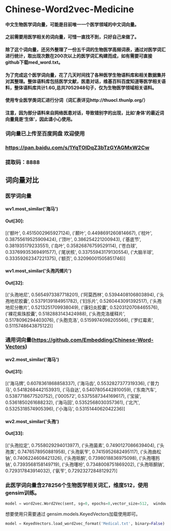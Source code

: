 # Chinese-Word2vec-Medicine



#### 中文生物医学词向量，可能是目前唯一一个医学领域的中文词向量。



#### 之前需要用医学相关的词向量，可惜一直找不到，只好自己来做了。
#### 除了这个词向量，还另外整理了一份五千词的生物医学高频词表，通过对医学词汇进行统计，取出现次数在200次以上的医学词汇构建而成，如有需要可直接github下载med_word.txt。

#### 为了完成这个医学词向量，花了几天时间找了各种医学生物语料库和相关数据集并对其整理。整体语料库包括医学文献，医患对话，维基百科百度知道等医学相关语料，整体语料库共计1.6G,总共7052948句子，仅为生物医学领域相关语料。
#### 使用专业医学类词汇进行分词（词汇表详见http://thuocl.thunlp.org/）
#### 注意，因为部分语料来自网络医患对话，导致错别字的出现，比如‘身体’的最近词向量竟是‘生体’，因此请小心使用。
### 词向量已上传至百度网盘  欢迎使用

### https://pan.baidu.com/s/1YqTOlDqZ3bTzGYAGMxW2Cw 

### 提取码：**8888** 







## 词向量对比

### 医学词向量

#### wv1.most_similar('海马')
 #### Out[30]: 
 
 [('额叶', 0.4515002965927124),
  ('颞叶', 0.4498691260814667),
  ('枕叶', 0.38755619525909424),
  ('顶叶', 0.386254221200943),
  ('基底节', 0.381935179233551),
  ('岛叶', 0.35826876759529114),
  ('苍白球', 0.33769935369491577),
  ('尾状核', 0.33755943179130554),
  ('大脑半球', 0.33359262347221375),
  ('额页', 0.32096001505851746)]

#### wv1.most_similar('头孢丙烯片')
#### Out[32]: 

[('头孢地尼', 0.5654973387718201),
 ('阿莫西林', 0.5394408106803894),
 ('头孢地尼胶囊', 0.5379139184951782),
 ('妇乐片', 0.5260443091392517),
 ('头孢地尼分散片', 0.5213251709938049),
 ('康妇炎胶囊', 0.5203120708465576),
 ('裸花紫珠胶囊', 0.5182883143424988),
 ('头孢克洛缓释片', 0.5178096294403076),
 ('头胞克洛', 0.5159974098205566),
 ('罗红霉素', 0.5115748643875122)]
 
 
### 通用词向量(https://github.com/Embedding/Chinese-Word-Vectors)

 #### wv2.most_similar('海马')
 #### Out[31]: 

 [('海马牌', 0.6078361868858337), 
 ('海马齿', 0.5532827377319336), 
 ('普力马', 0.5418268442153931),
  ('马自达', 0.5407805442810059),
  ('东南汽车', 0.5387718677520752),
  ('000572', 0.5375587344169617), 
 ('宝骏', 0.5361850261688232),
  ('海马回', 0.5352568030357361), 
 ('北汽', 0.5325318574905396), 
 ('小海马', 0.5315144062042236)]
 
 #### wv2.most_similar('头孢')
 #### Out[33]: 
[('头孢拉定', 0.7558029294013977), 
('头孢菌素', 0.7490127086639404), 
('头孢类', 0.7476578950881958), ('头孢氨苄', 0.7415952682495117), ('头孢曲松钠', 0.7406224608421326), ('头孢哌酮', 0.7398018836975098), ('头孢噻肟钠', 0.7393568158149719), ('头孢噻吩', 0.7348008751869202), ('头孢哌酮钠', 0.729317843914032), ('氨苄', 0.7292327284812927)]

### 此医学词向量含278256个生物医学相关词汇，维度512，使用gensim训练。

```python
model = word2vec.Word2Vec(sent, sg=0, epochs=8,vector_size=512,  window=5,  min_count=4,  negative=3, sample=0.001, hs=1, workers=16)
```

想要使用只需要通过 gensim.models.KeyedVectors加载使用即可。

```python
model = KeyedVectors.load_word2vec_format('Medical.txt', binary=False)
```

### 

